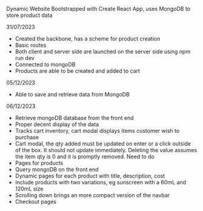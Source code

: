 Dynamic Website
Bootstrapped with Create React App, uses MongoDB to store product data
 
 31/07/2023
 - Created the backbone, has a scheme for product creation
 - Basic routes
 - Both client and server side are launched on the server side using npm run dev
 - Connected to mongoDB
 - Products are able to be created and added to cart

05/12/2023
- Able to save and retrieve data from MongoDB

06/12/2023
- Retrieve mongoDB database from the front end
- Proper decent display of the data
- Tracks cart inventory, cart modal displays items customer wish to purchase
- Cart modal, the qty added must be updated on enter or a click outside of the box. It should not update immediately. Deleting the value assumes the item qty is 0 and it is promptly removed.
Need to do
- Pages for products
- Query mongoDB on the front end
- Dynamic pages for each product with title, description, cost
- Include products with two variations, eg sunscreen with a 60mL and 120mL size
- Scrolling down brings an more compact version of the navbar
- Checkout pages

